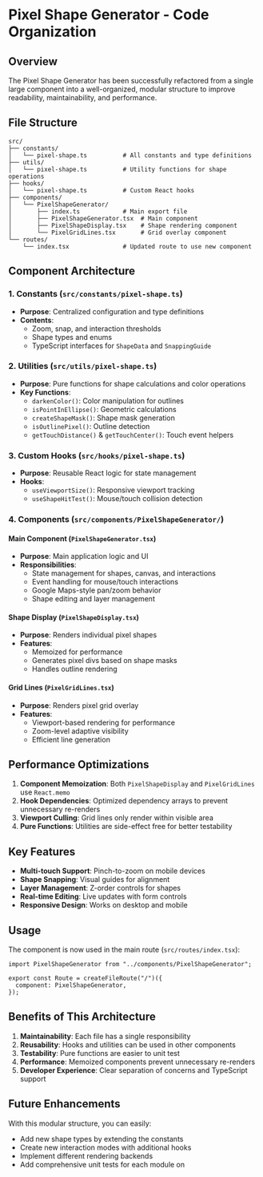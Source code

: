 # Pixel Shape Generator - Code Organization

## Overview

The Pixel Shape Generator has been successfully refactored from a single large component into a well-organized, modular structure to improve readability, maintainability, and performance.

## File Structure

```
src/
├── constants/
│   └── pixel-shape.ts          # All constants and type definitions
├── utils/
│   └── pixel-shape.ts          # Utility functions for shape operations
├── hooks/
│   └── pixel-shape.ts          # Custom React hooks
├── components/
│   └── PixelShapeGenerator/
│       ├── index.ts            # Main export file
│       ├── PixelShapeGenerator.tsx  # Main component
│       ├── PixelShapeDisplay.tsx    # Shape rendering component
│       └── PixelGridLines.tsx       # Grid overlay component
└── routes/
    └── index.tsx               # Updated route to use new component
```

## Component Architecture

### 1. Constants (`src/constants/pixel-shape.ts`)

- **Purpose**: Centralized configuration and type definitions
- **Contents**:
  - Zoom, snap, and interaction thresholds
  - Shape types and enums
  - TypeScript interfaces for `ShapeData` and `SnappingGuide`

### 2. Utilities (`src/utils/pixel-shape.ts`)

- **Purpose**: Pure functions for shape calculations and color operations
- **Key Functions**:
  - `darkenColor()`: Color manipulation for outlines
  - `isPointInEllipse()`: Geometric calculations
  - `createShapeMask()`: Shape mask generation
  - `isOutlinePixel()`: Outline detection
  - `getTouchDistance()` & `getTouchCenter()`: Touch event helpers

### 3. Custom Hooks (`src/hooks/pixel-shape.ts`)

- **Purpose**: Reusable React logic for state management
- **Hooks**:
  - `useViewportSize()`: Responsive viewport tracking
  - `useShapeHitTest()`: Mouse/touch collision detection

### 4. Components (`src/components/PixelShapeGenerator/`)

#### Main Component (`PixelShapeGenerator.tsx`)

- **Purpose**: Main application logic and UI
- **Responsibilities**:
  - State management for shapes, canvas, and interactions
  - Event handling for mouse/touch interactions
  - Google Maps-style pan/zoom behavior
  - Shape editing and layer management

#### Shape Display (`PixelShapeDisplay.tsx`)

- **Purpose**: Renders individual pixel shapes
- **Features**:
  - Memoized for performance
  - Generates pixel divs based on shape masks
  - Handles outline rendering

#### Grid Lines (`PixelGridLines.tsx`)

- **Purpose**: Renders pixel grid overlay
- **Features**:
  - Viewport-based rendering for performance
  - Zoom-level adaptive visibility
  - Efficient line generation

## Performance Optimizations

1. **Component Memoization**: Both `PixelShapeDisplay` and `PixelGridLines` use `React.memo`
2. **Hook Dependencies**: Optimized dependency arrays to prevent unnecessary re-renders
3. **Viewport Culling**: Grid lines only render within visible area
4. **Pure Functions**: Utilities are side-effect free for better testability

## Key Features

- **Multi-touch Support**: Pinch-to-zoom on mobile devices
- **Shape Snapping**: Visual guides for alignment
- **Layer Management**: Z-order controls for shapes
- **Real-time Editing**: Live updates with form controls
- **Responsive Design**: Works on desktop and mobile

## Usage

The component is now used in the main route (`src/routes/index.tsx`):

```tsx
import PixelShapeGenerator from "../components/PixelShapeGenerator";

export const Route = createFileRoute("/")({
  component: PixelShapeGenerator,
});
```

## Benefits of This Architecture

1. **Maintainability**: Each file has a single responsibility
2. **Reusability**: Hooks and utilities can be used in other components
3. **Testability**: Pure functions are easier to unit test
4. **Performance**: Memoized components prevent unnecessary re-renders
5. **Developer Experience**: Clear separation of concerns and TypeScript support

## Future Enhancements

With this modular structure, you can easily:

- Add new shape types by extending the constants
- Create new interaction modes with additional hooks
- Implement different rendering backends
- Add comprehensive unit tests for each module
  on
